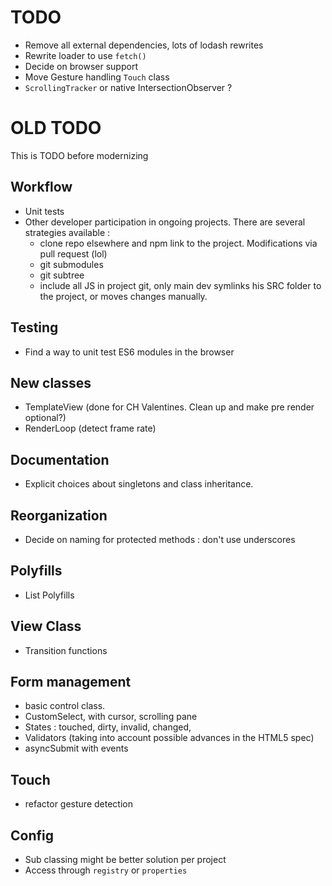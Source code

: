 # TODO
- Remove all external dependencies, lots of lodash rewrites
- Rewrite loader to use `fetch()`
- Decide on browser support
- Move Gesture handling `Touch` class
- `ScrollingTracker` or native IntersectionObserver ?

# OLD TODO
This is TODO before modernizing 

## Workflow ##
- Unit tests
- Other developer participation in ongoing projects. There are several strategies available :
    * clone repo elsewhere and npm link to the project. Modifications via pull request (lol)
    * git submodules
    * git subtree
    * include all JS in project git, only main dev symlinks his SRC folder to the project, or moves changes manually.

## Testing ##
- Find a way to unit test ES6 modules in the browser 

## New classes ##
- TemplateView (done for CH Valentines. Clean up and make pre render optional?)
- RenderLoop (detect frame rate)

## Documentation ##
- Explicit choices about singletons and class inheritance.

## Reorganization ##
- Decide on naming for protected methods : don't use underscores

## Polyfills ##
- List Polyfills

## View Class ##
- Transition functions

## Form management ##
- basic control class.
- CustomSelect, with cursor, scrolling pane
- States : touched, dirty, invalid, changed,
- Validators (taking into account possible advances in the HTML5 spec)
- asyncSubmit with events


## Touch ##
- refactor gesture detection

## Config ##
- Sub classing might be better solution per project
- Access through `registry` or `properties`
